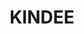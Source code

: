 ---
lastmod: '2025-04-06T06:05:20+00:00'
latitude: -31.387394
layout: suburb
longitude: 152.466916
postcode: '2446'
state: NSW
title: KINDEE
url: /nsw/kindee/
---